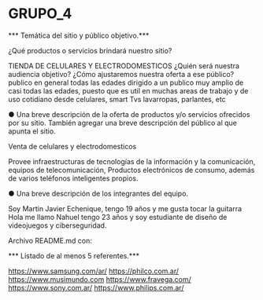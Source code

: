# GRUPO_4
*** Temática del sitio y público objetivo.***

¿Qué productos o servicios brindará nuestro sitio? 

TIENDA DE CELULARES Y ELECTRODOMESTICOS
¿Quién será nuestra audiencia
objetivo? ¿Cómo ajustaremos nuestra oferta a ese público?
publico en general todas las edades
dirigido a un publico muy amplio de casi todas las edades, puesto que es util en muchas areas de trabajo y de uso cotidiano
desde celulares, smart Tvs lavarropas, parlantes, etc


● Una breve descripción de la oferta de productos y/o servicios ofrecidos por su
sitio. También agregar una breve descripción del público al que apunta el sitio.

Venta de celulares y electrodomesticos

Provee infraestructuras de tecnologías de la información y la comunicación, equipos de telecomunicación, 
Productos electrónicos de consumo, además de varios teléfonos inteligentes propios.


● Una breve descripción de los integrantes del equipo.

Soy Martin Javier Echenique, tengo 19 años y me gusta tocar la guitarra
Hola me llamo Nahuel tengo 23 años y soy estudiante de diseño de videojuegos y ciberseguridad.

Archivo README.md con:

*** Listado de al menos 5 referentes.***

https://www.samsung.com/ar/
https://philco.com.ar/
https://www.musimundo.com
https://www.fravega.com/
https://www.sony.com.ar/
https://www.philips.com.ar/